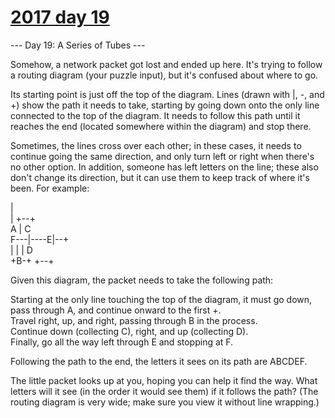 # [2017 day 19](https://adventofcode.com/2017/day/19)

--- Day 19: A Series of Tubes ---

Somehow, a network packet got lost and ended up here.  It's trying to follow a routing diagram (your puzzle input), but it's confused about where to go.



Its starting point is just off the top of the diagram. Lines (drawn with |, -, and +) show the path it needs to take, starting by going down onto the only line connected to the top of the diagram. It needs to follow this path until it reaches the end (located somewhere within the diagram) and stop there.



Sometimes, the lines cross over each other; in these cases, it needs to continue going the same direction, and only turn left or right when there's no other option.  In addition, someone has left letters on the line; these also don't change its direction, but it can use them to keep track of where it's been. For example:



|          \
     |  +--+    \
     A  |  C    \
 F---|----E|--+ \
     |  |  |  D \
     +B-+  +--+



Given this diagram, the packet needs to take the following path:



Starting at the only line touching the top of the diagram, it must go down, pass through A, and continue onward to the first +.\
Travel right, up, and right, passing through B in the process.\
Continue down (collecting C), right, and up (collecting D).\
Finally, go all the way left through E and stopping at F.



Following the path to the end, the letters it sees on its path are ABCDEF.



The little packet looks up at you, hoping you can help it find the way.  What letters will it see (in the order it would see them) if it follows the path? (The routing diagram is very wide; make sure you view it without line wrapping.)



